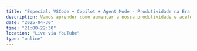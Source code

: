 ```yaml
---
title: "Especial: VSCode + Copilot + Agent Mode - Produtividade na Era da AI"
description: Vamos aprender como aumentar a nossa produtividade e acelerar o desenvolvimento com o poder da Inteligência Artificial! Nesta live prática, vamos descobrir como tirar o máximo partido do VSCode combinado com Copilot e o revolucionário Agent Mode.
date: "2025-04-30"
time: "21:00-22:30"
location: "Live via YouTube"
type: "online"
---
```

